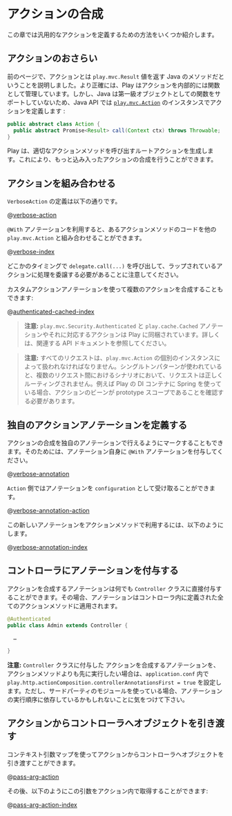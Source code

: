 <!--- Copyright (C) 2009-2015 Typesafe Inc. <http://www.typesafe.com> -->
<!--
# Action composition
-->
# アクションの合成

<!--
This chapter introduces several ways to define generic action functionality.
-->
この章では汎用的なアクションを定義するための方法をいくつか紹介します。

<!--
## Reminder about actions
-->
## アクションのおさらい

<!--
Previously, we said that an action is a Java method that returns a `play.mvc.Result` value. Actually, Play manages internally actions as functions. Because Java doesn't yet support first class functions, an action provided by the Java API is an instance of [`play.mvc.Action`](api/java/play/mvc/Action.html):
-->
前のページで、アクションとは `play.mvc.Result` 値を返す Java のメソッドだということを説明しました。より正確には、Play はアクションを内部的には関数として管理しています。しかし、Java は第一級オブジェクトとしての関数をサポートしていないため、Java API では [`play.mvc.Action`](api/java/play/mvc/Action.html) のインスタンスでアクションを定義します :

```java
public abstract class Action {
  public abstract Promise<Result> call(Context ctx) throws Throwable;
}
```

<!--
Play builds a root action for you that just calls the proper action method. This allows for more complicated action composition.
-->
Play は、適切なアクションメソッドを呼び出すルートアクションを生成します。これにより、もっと込み入ったアクションの合成を行うことができます。

<!--
## Composing actions
-->
## アクションを組み合わせる

<!--
Here is the definition of the `VerboseAction`:
-->
`VerboseAction` の定義は以下の通りです。

@[verbose-action](code/javaguide/http/JavaActionsComposition.java)

<!--
You can compose the code provided by the action method with another `play.mvc.Action`, using the `@With` annotation:
-->
`@With` アノテーションを利用すると、あるアクションメソッドのコードを他の `play.mvc.Action` と組み合わせることができます。

@[verbose-index](code/javaguide/http/JavaActionsComposition.java)

<!--
At one point you need to delegate to the wrapped action using `delegate.call(...)`.
-->
どこかのタイミングで `delegate.call(...)` を呼び出して、ラップされているアクションに処理を委譲する必要があることに注意してください。

<!--
You also mix several actions by using custom action annotations:
-->
カスタムアクションアノテーションを使って複数のアクションを合成することもできます:

@[authenticated-cached-index](code/javaguide/http/JavaActionsComposition.java)

<!--
> **Note:**  ```play.mvc.Security.Authenticated``` and ```play.cache.Cached``` annotations and the corresponding predefined Actions are shipped with Play. See the relevant API documentation for more information.

> **Note:**  Every request must be served by a distinct instance of your `play.mvc.Action`. If a singleton pattern is used, requests will be routed incorrectly during multiple request scenarios. For example, if you are using Spring as a DI container for Play, you need to make sure that your action beans are prototype scoped.
-->

> **注意:** ```play.mvc.Security.Authenticated``` と ```play.cache.Cached``` アノテーションやそれに対応するアクションは Play に同梱されています。詳しくは、関連する API ドキュメントを参照してください。

> **注意:** すべてのリクエストは、`play.mvc.Action` の個別のインスタンスによって扱われなければなりません。シングルトンパターンが使われていると、複数のリクエスト間におけるシナリオにおいて、リクエストは正しくルーティングされません。例えば Play の DI コンテナに Spring を使っている場合、アクションのビーンが prototype スコープであることを確認する必要があります。

<!--
## Defining custom action annotations
-->
## 独自のアクションアノテーションを定義する

<!--
You can also mark action composition with your own annotation, which must itself be annotated using `@With`:
-->
アクションの合成を独自のアノテーションで行えるようにマークすることもできます。そのためには、アノテーション自身に `@With` アノテーションを付与してください。

@[verbose-annotation](code/javaguide/http/JavaActionsComposition.java)

<!--
Your `Action` definition retrieves the annotation as configuration:
-->
`Action` 側ではアノテーションを `configuration` として受け取ることができます。

@[verbose-annotation-action](code/javaguide/http/JavaActionsComposition.java)

<!--
You can then use your new annotation with an action method:
-->
この新しいアノテーションをアクションメソッドで利用するには、以下のようにします。

@[verbose-annotation-index](code/javaguide/http/JavaActionsComposition.java)

<!--
## Annotating controllers
-->
## コントローラにアノテーションを付与する

<!--
You can also put any action composition annotation directly on the `Controller` class. In this case it will be applied to all action methods defined by this controller.
-->
アクションを合成するアノテーションは何でも `Controller` クラスに直接付与することができます。その場合、アノテーションはコントローラ内に定義された全てのアクションメソッドに適用されます。

```java
@Authenticated
public class Admin extends Controller {
    
  …
    
}
```

<!--
> **Note:** If you want the action composition annotation(s) put on a ```Controller``` class to be executed before the one(s) put on action methods set ```play.http.actionComposition.controllerAnnotationsFirst = true``` in ```application.conf```. However, be aware that if you use a third party module in your project it may rely on a certain execution order of its annotations.
-->
**注意:** ```Controller``` クラスに付与した アクションを合成するアノテーションを、アクションメソッドよりも先に実行したい場合は、```application.conf``` 内で ```play.http.actionComposition.controllerAnnotationsFirst = true``` を設定します。ただし、サードパーティのモジュールを使っている場合、アノテーションの実行順序に依存しているかもしれないことに気をつけて下さい。

<!--
## Passing objects from action to controller
-->
## アクションからコントローラへオブジェクトを引き渡す

<!--
You can pass an object from an action to a controller by utilizing the context args map.
-->
コンテキスト引数マップを使ってアクションからコントローラへオブジェクトを引き渡すことができます。

@[pass-arg-action](code/javaguide/http/JavaActionsComposition.java)

<!--
Then in an action you can get the arg like this:
-->
その後、以下のようにこの引数をアクション内で取得することができます:

@[pass-arg-action-index](code/javaguide/http/JavaActionsComposition.java)
